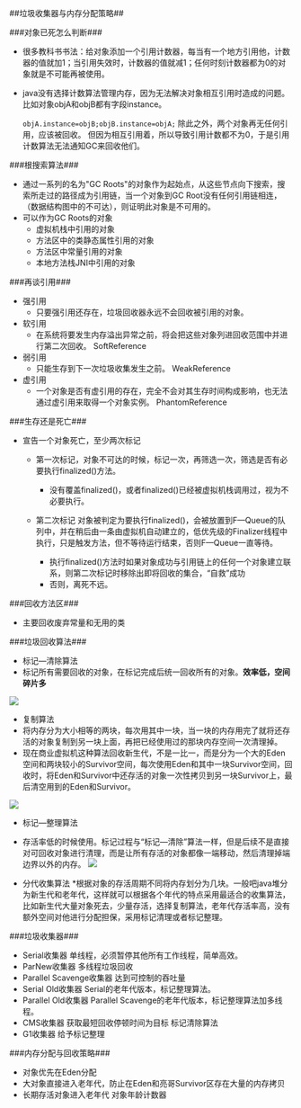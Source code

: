 ##垃圾收集器与内存分配策略##

###对象已死怎么判断###
* 很多教科书书法：给对象添加一个引用计数器，每当有一个地方引用他，计数器的值就加1；当引用失效时，计数器的值就减1；任何时刻计数器都为0的对象就是不可能再被使用。
* java没有选择计数算法管理内存，因为无法解决对象相互引用时造成的问题。比如对象objA和objB都有字段instance。

    `objA.instance=objB;objB.instance=objA;`
除此之外，两个对象再无任何引用，应该被回收。
但因为相互引用着，所以导致引用计数都不为0，于是引用计数算法无法通知GC来回收他们。

###根搜索算法###

* 通过一系列的名为"GC Roots"的对象作为起始点，从这些节点向下搜索，搜索所走过的路径成为引用链，当一个对象到GC Root没有任何引用链相连，（数据结构图中的不可达），则证明此对象是不可用的。
* 可以作为GC Roots的对象
	* 虚拟机栈中引用的对象
	* 方法区中的类静态属性引用的对象
	* 方法区中常量引用的对象
	* 本地方法栈JNI中引用的对象

###再谈引用###

* 强引用   
	* 只要强引用还存在，垃圾回收器永远不会回收被引用的对象。
* 软引用  
	* 在系统将要发生内存溢出异常之前，将会把这些对象列进回收范围中并进行第二次回收。   SoftReference
* 弱引用
	* 只能生存到下一次垃圾收集发生之前。 WeakReference
* 虚引用
	* 一个对象是否有虚引用的存在，完全不会对其生存时间构成影响，也无法通过虚引用来取得一个对象实例。 PhantomReference

###生存还是死亡###

* 宣告一个对象死亡，至少两次标记
	* 第一次标记，对象不可达的时候，标记一次，再筛选一次，筛选是否有必要执行finalized()方法。
		* 没有覆盖finalized()，或者finalized()已经被虚拟机栈调用过，视为不必要执行。
		
	* 第二次标记   对象被判定为要执行finalized()，会被放置到F—Queue的队列中，并在稍后由一条由虚拟机自动建立的，低优先级的Finalizer线程中执行，只是触发方法，但不等待运行结束，否则F—Queue一直等待。
		* 执行finalized()方法时如果对象成功与引用链上的任何一个对象建立联系，则第二次标记时移除出即将回收的集合，“自救”成功
		* 否则，离死不远。

###回收方法区###

* 主要回收废弃常量和无用的类

###垃圾回收算法###
* 标记—清除算法
 * 标记所有需要回收的对象，在标记完成后统一回收所有的对象。**效率低，空间碎片多**

![](http://i4.piimg.com/567571/4b354bfb782ca8ee.png)

* 复制算法
 * 将内存分为大小相等的两块，每次用其中一块，当一块的内存用完了就将还存活的对象复制到另一块上面，再把已经使用过的那块内存空间一次清理掉。
 * 现在商业虚拟机这种算法回收新生代，不是一比一，而是分为一个大的Eden空间和两块较小的Survivor空间，每次使用Eden和其中一块Survivor空间，回收时，将Eden和Survivor中还存活的对象一次性拷贝到另一块Survivor上，最后清空用到的Eden和Survivor。
 
![](http://i4.piimg.com/567571/9c64ff35ab189e0c.png)

* 标记—整理算法
 * 存活率低的时候使用。标记过程与“标记—清除”算法一样，但是后续不是直接对可回收对象进行清理，而是让所有存活的对象都像一端移动，然后清理掉端边界以外的内存。
 ![](http://i4.piimg.com/567571/78f1a03081389d26.png)

* 分代收集算法
*根据对象的存活周期不同将内存划分为几块。一般吧java堆分为新生代和老年代，这样就可以根据各个年代的特点采用最适合的收集算法，比如新生代大量对象死去，少量存活，选择复制算法，老年代存活率高，没有额外空间对他进行分配担保，采用标记清理或者标记整理。

###垃圾收集器###
* Serial收集器  单线程，必须暂停其他所有工作线程，简单高效。
* ParNew收集器 多线程垃圾回收
* Parallel Scavenge收集器  达到可控制的吞吐量
* Serial Old收集器 Serial的老年代版本，标记整理算法。
* Parallel Old收集器  Parallel Scavenge的老年代版本，标记整理算法加多线程。
* CMS收集器  获取最短回收停顿时间为目标  标记清除算法
* G1收集器   给予标记整理


###内存分配与回收策略###
* 对象优先在Eden分配
* 大对象直接进入老年代，防止在Eden和亮哥Survivor区存在大量的内存拷贝
* 长期存活对象进入老年代    对象年龄计数器